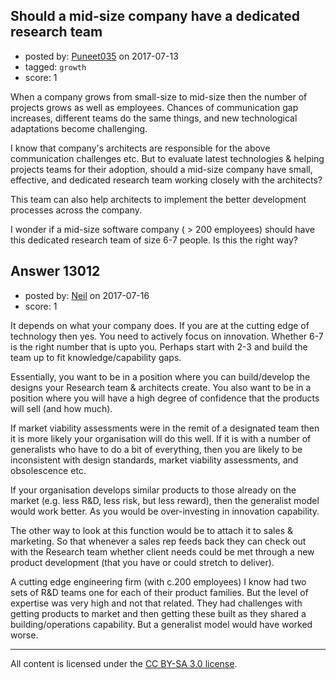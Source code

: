 ## Should a mid-size company have a dedicated research team

- posted by: [Puneet035](https://stackexchange.com/users/3025638/puneet035) on 2017-07-13
- tagged: `growth`
- score: 1

<p>When a company grows from small-size to mid-size then the number of projects grows as well as employees. Chances of communication gap increases, different teams do the same things, and new technological adaptations become challenging.</p>

<p>I know that company's architects are responsible for the above communication challenges etc. But to evaluate latest technologies &amp; helping projects teams for their adoption, should a mid-size company have small, effective, and dedicated research team working closely with the architects?</p>

<p>This team can also help architects to implement the better development processes across the company.</p>

<p>I wonder if a mid-size software company ( > 200 employees) should have this dedicated research team of size 6-7 people. Is this the right way?</p>



## Answer 13012

- posted by: [Neil](https://stackexchange.com/users/2711480/neil) on 2017-07-16
- score: 1

<p>It depends on what your company does. If you are at the cutting edge of technology then yes. You need to actively focus on innovation. Whether 6-7 is the right number that is upto you. Perhaps start with 2-3 and build the team up to fit knowledge/capability gaps.</p>

<p>Essentially, you want to be in a position where you can build/develop the designs your Research team &amp; architects create. You also want to be in a position where you will have a high degree of confidence that the products will sell (and how much).</p>

<p>If market viability assessments were in the remit of a designated team then it is more likely your organisation will do this well. If it is with a number of generalists who have to do a bit of everything, then you are likely to be inconsistent with design standards, market viability assessments, and obsolescence etc.</p>

<p>If your organisation develops similar products to those already on the market (e.g. less R&amp;D, less risk, but less reward), then the generalist model would work better. As you would be over-investing in innovation capability.</p>

<p>The other way to look at this function would be to attach it to sales &amp; marketing. So that whenever a sales rep feeds back they can check out with the Research team whether client needs could be met through a new product development (that you have or could stretch to deliver).</p>

<p>A cutting edge engineering firm (with c.200 employees) I know had two sets of R&amp;D teams one for each of their product families. But the level of expertise was very high and not that related. They had challenges with getting products to market and then getting these built as they shared a building/operations capability. But a generalist model would have worked worse.</p>




---

All content is licensed under the [CC BY-SA 3.0 license](https://creativecommons.org/licenses/by-sa/3.0/).
